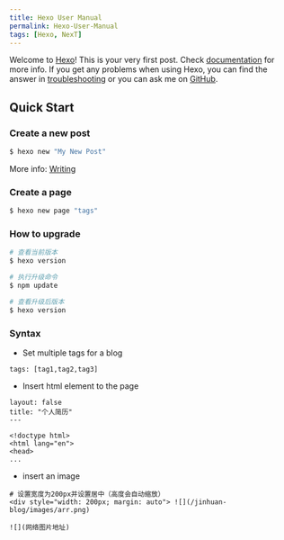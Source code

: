```yaml
---
title: Hexo User Manual
permalink: Hexo-User-Manual
tags: [Hexo, NexT]
---
```

Welcome to [Hexo](https://hexo.io/)! This is your very first post. Check [documentation](https://hexo.io/docs/) for more info. If you get any problems when using Hexo, you can find the answer in [troubleshooting](https://hexo.io/docs/troubleshooting.html) or you can ask me on [GitHub](https://github.com/hexojs/hexo/issues).

## Quick Start

### Create a new post

``` bash
$ hexo new "My New Post"
```

More info: [Writing](https://hexo.io/docs/writing.html)

### Create a page

``` bash
$ hexo new page "tags"
```
### How to upgrade
```bash 
# 查看当前版本
$ hexo version

# 执行升级命令
$ npm update

# 查看升级后版本
$ hexo version
```
### Syntax

* Set multiple tags for a blog
```
tags: [tag1,tag2,tag3]
```

*  Insert html element to the page
``` 
layout: false
title: "个人简历"
---

<!doctype html>
<html lang="en">
<head>
...
```

* insert an image
``` 
# 设置宽度为200px并设置居中（高度会自动缩放）
<div style="width: 200px; margin: auto"> ![](/jinhuan-blog/images/arr.png)

![](网络图片地址)
```
